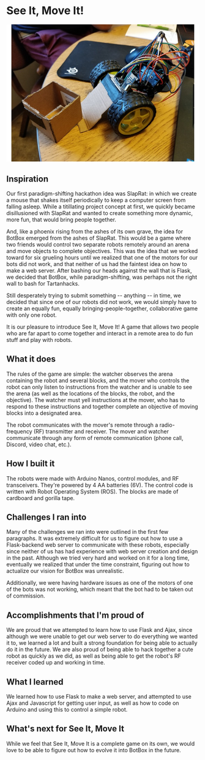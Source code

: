 # See It, Move It!
![Our Robot!](media/pic5.jpg)

## Inspiration
Our first paradigm-shifting hackathon idea was SlapRat: in which we create a mouse that shakes itself periodically to keep a computer screen from falling asleep. While a titillating project concept at first, we quickly became disillusioned with SlapRat and wanted to create something more dynamic, more fun, that would bring people together. 

And, like a phoenix rising from the ashes of its own grave, the idea for BotBox emerged from the ashes of SlapRat. This would be a game where two friends would control two separate robots remotely around an arena and move objects to complete objectives. This was the idea that we worked toward for six grueling hours until we realized that one of the motors for our bots did not work, and that neither of us had the faintest idea on how to make a web server. After bashing our heads against the wall that is Flask, we decided that BotBox, while paradigm-shifting, was perhaps not the right wall to bash for Tartanhacks. 

Still desperately trying to submit something -- anything -- in time, we decided that since one of our robots did not work, we would simply have to create an equally fun, equally bringing-people-together, collaborative game with only one robot. 

It is our pleasure to introduce See It, Move It! A game that allows two people who are far apart to come together and interact in a remote area to do fun stuff and play with robots.

## What it does
The rules of the game are simple: the watcher observes the arena containing the robot and several blocks, and the mover who controls the robot can only listen to instructions from the watcher and is unable to see the arena (as well as the locations of the blocks, the robot, and the objective). The watcher must yell instructions at the mover, who has to respond to these instructions and together complete an objective of moving blocks into a designated area.

The robot communicates with the mover's remote through a radio-frequency (RF) transmitter and receiver. The mover and watcher communicate through any form of remote communication (phone call, Discord, video chat, etc.).

## How I built it
The robots were made with Arduino Nanos, control modules, and RF transceivers. They're powered by 4 AA batteries (6V). The control code is written with Robot Operating System (ROS). The blocks are made of cardboard and gorilla tape.

## Challenges I ran into
Many of the challenges we ran into were outlined in the first few paragraphs. It was extremely difficult for us to figure out how to use a Flask-backend web server to communicate with these robots, especially since neither of us has had experience with web server creation and design in the past. Although we tried very hard and worked on it for a long time, eventually we realized that under the time constraint, figuring out how to actualize our vision for BotBox was unrealistic.

Additionally, we were having hardware issues as one of the motors of one of the bots was not working, which meant that the bot had to be taken out of commission.

## Accomplishments that I'm proud of
We are proud that we attempted to learn how to use Flask and Ajax, since although we were unable to get our web server to do everything we wanted it to, we learned a lot and built a strong foundation for being able to actually do it in the future. We are also proud of being able to hack together a cute robot as quickly as we did, as well as being able to get the robot's RF receiver coded up and working in time.

## What I learned
We learned how to use Flask to make a web server, and attempted to use Ajax and Javascript for getting user input, as well as how to code on Arduino and using this to control a simple robot. 

## What's next for See It, Move It
While we feel that See It, Move It is a complete game on its own, we would love to be able to figure out how to evolve it into BotBox in the future. 

